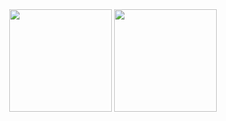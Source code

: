 <div align="center">
  <img height="180em"  src="https://github-readme-stats.vercel.app/api/top-langs/?username=rodrigocitadin&langs_count=10&layout=compact&hide_border=true&theme=swift&hide=shell,lua">
  <img height="180em" src="https://github-readme-stats.vercel.app/api?username=rodrigocitadin&hide_border=true&theme=swift">
</div>

<!--
i'm sick
-->
